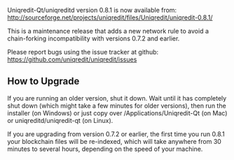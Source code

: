 Uniqredit-Qt/uniqreditd version 0.8.1 is now available from:
  http://sourceforge.net/projects/uniqredit/files/Uniqredit/uniqredit-0.8.1/

This is a maintenance release that adds a new network rule to avoid
a chain-forking incompatibility with versions 0.7.2 and earlier.

Please report bugs using the issue tracker at github:
  https://github.com/uniqredit/uniqredit/issues


How to Upgrade
--------------

If you are running an older version, shut it down. Wait
until it has completely shut down (which might take a few minutes for older
versions), then run the installer (on Windows) or just copy over
/Applications/Uniqredit-Qt (on Mac) or uniqreditd/uniqredit-qt (on Linux).

If you are upgrading from version 0.7.2 or earlier, the first time you
run 0.8.1 your blockchain files will be re-indexed, which will take
anywhere from 30 minutes to several hours, depending on the speed of
your machine.
